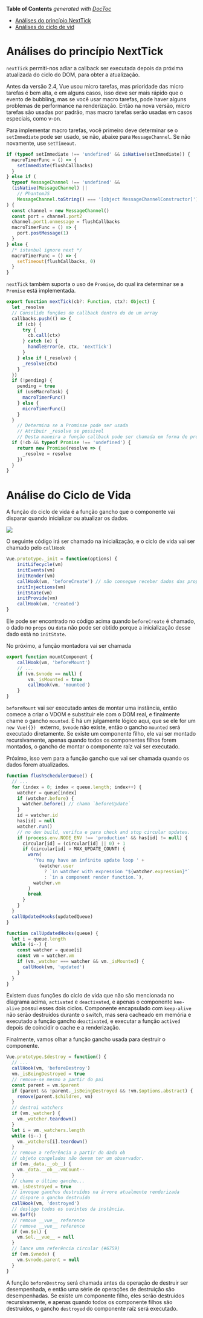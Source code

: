 <!-- START doctoc generated TOC please keep comment here to allow auto update -->
<!-- DON'T EDIT THIS SECTION, INSTEAD RE-RUN doctoc TO UPDATE -->
**Table of Contents**  *generated with [DocToc](https://github.com/thlorenz/doctoc)*

- [Análises do princípio NextTick](#nexttick-principle-analysis)
- [Análises do ciclo de vid](#lifecycle-analysis)

<!-- END doctoc generated TOC please keep comment here to allow auto update -->

# Análises do princípio NextTick

`nextTick` permiti-nos adiar a callback ser executada depois da próxima atualizada do ciclo do DOM, para obter a atualização.

Antes da versão 2.4, Vue usou micro tarefas, mas prioridade das micro tarefas é bem alta, e em alguns casos, isso deve ser mais rápido que o evento de bubbling, mas se você usar macro tarefas, pode haver alguns problemas de performance na renderização. Então na nova versão, micro tarefas são usadas por padrão, mas macro tarefas serão usadas em casos especiais, como v-on.

Para implementar macro tarefas, você primeiro deve determinar se o `setImmediate` pode ser usado, se não, abaixe para `MessageChannel`. Se não novamente, use `setTimeout`.

```js
if (typeof setImmediate !== 'undefined' && isNative(setImmediate)) {
  macroTimerFunc = () => {
    setImmediate(flushCallbacks)
  }
} else if (
  typeof MessageChannel !== 'undefined' &&
  (isNative(MessageChannel) ||
    // PhantomJS
    MessageChannel.toString() === '[object MessageChannelConstructor]')
) {
  const channel = new MessageChannel()
  const port = channel.port2
  channel.port1.onmessage = flushCallbacks
  macroTimerFunc = () => {
    port.postMessage(1)
  }
} else {
  /* istanbul ignore next */
  macroTimerFunc = () => {
    setTimeout(flushCallbacks, 0)
  }
}
```

`nextTick` também suporta o uso de `Promise`, do qual ira determinar se a `Promise` está implementada.

```js
export function nextTick(cb?: Function, ctx?: Object) {
  let _resolve
  // Consolide funções de callback dentro do de um array
  callbacks.push(() => {
    if (cb) {
      try {
        cb.call(ctx)
      } catch (e) {
        handleError(e, ctx, 'nextTick')
      }
    } else if (_resolve) {
      _resolve(ctx)
    }
  })
  if (!pending) {
    pending = true
    if (useMacroTask) {
      macroTimerFunc()
    } else {
      microTimerFunc()
    }
  }
    // Determina se a Promisse pode ser usada
    // Atribuir _resolve se possivel
    // Desta maneira a função callback pode ser chamada em forma de promise
  if (!cb && typeof Promise !== 'undefined') {
    return new Promise(resolve => {
      _resolve = resolve
    })
  }
}
```

# Análise do Ciclo de Vida

A função do ciclo de vida é a função gancho que o componente vai disparar quando inicializar ou atualizar os dados.

![](https://yck-1254263422.cos.ap-shanghai.myqcloud.com/blog/2019-06-01-042532.png)

O seguinte código irá ser chamado na inicialização, e o ciclo de vida vai ser chamado pelo `callHook`

```js
Vue.prototype._init = function(options) {
    initLifecycle(vm)
    initEvents(vm)
    initRender(vm)
    callHook(vm, 'beforeCreate') // não consegue receber dados das props
    initInjections(vm) 
    initState(vm)
    initProvide(vm)
    callHook(vm, 'created')
}
```

Ele pode ser encontrado no código acima quando `beforeCreate` é chamado, o dado no `props` ou `data` não pode ser obtido porque a inicialização desse dado está no `initState`.

No próximo, a função montadora vai ser chamada

```js
export function mountComponent {
    callHook(vm, 'beforeMount')
    // ...
    if (vm.$vnode == null) {
        vm._isMounted = true
        callHook(vm, 'mounted')
    }
}
```

`beforeMount` vai ser executado antes de montar uma instância, então comece a criar o VDOM e substituir ele com o DOM real, e finalmente chame o gancho `mounted`. E há um julgamente lógico aqui, que se ele for um `new Vue({}) ` externo, `$vnode` não existe, então o gancho `mounted` será executado diretamente. Se existe um componente filho, ele vai ser montado recursivamente, apenas quando todos os componentes filhos forem montados, o gancho de montar o componente raíz vai ser executado.

Próximo, isso vem para a função gancho que vai ser chamada quando os dados forem atualizados.

```js
function flushSchedulerQueue() {
  // ...
  for (index = 0; index < queue.length; index++) {
    watcher = queue[index]
    if (watcher.before) {
      watcher.before() // chama `beforeUpdate`
    }
    id = watcher.id
    has[id] = null
    watcher.run()
    // no dev build, verifca e para check and stop circular updates.
    if (process.env.NODE_ENV !== 'production' && has[id] != null) {
      circular[id] = (circular[id] || 0) + 1
      if (circular[id] > MAX_UPDATE_COUNT) {
        warn(
          'You may have an infinite update loop ' +
            (watcher.user
              ? `in watcher with expression "${watcher.expression}"`
              : `in a component render function.`),
          watcher.vm
        )
        break
      }
    }
  }
  callUpdatedHooks(updatedQueue)
}

function callUpdatedHooks(queue) {
  let i = queue.length
  while (i--) {
    const watcher = queue[i]
    const vm = watcher.vm
    if (vm._watcher === watcher && vm._isMounted) {
      callHook(vm, 'updated')
    }
  }
}
```

Existem duas funções do ciclo de vida que não são mencionada no diagrama acima, `activated` e `deactivated`, e apenas o componente `kee-alive` possui esses dois ciclos. Componente encapsulado com `keep-alive` não serão destruídos durante o switch, mas sera cacheado em memória e executado a função gancho `deactivated`, e executar a função `actived` depois de coincidir o cache e a renderização.

Finalmente, vamos olhar a função gancho usada para destruir o componente.

```js
Vue.prototype.$destroy = function() {
  // ...
  callHook(vm, 'beforeDestroy')
  vm._isBeingDestroyed = true
  // remove-se mesmo a partir do pai
  const parent = vm.$parent
  if (parent && !parent._isBeingDestroyed && !vm.$options.abstract) {
    remove(parent.$children, vm)
  }
  // destroi watchers
  if (vm._watcher) {
    vm._watcher.teardown()
  }
  let i = vm._watchers.length
  while (i--) {
    vm._watchers[i].teardown()
  }
  // remove a referência a partir do dado ob
  // objeto congelados não devem ter um observador.
  if (vm._data.__ob__) {
    vm._data.__ob__.vmCount--
  }
  // chame o último gancho...
  vm._isDestroyed = true
  // invoque ganchos destruídos na árvore atualmente renderizada
  // dispare o gancho destruído
  callHook(vm, 'destroyed')
  // desligo todos os ouvintes da instância.
  vm.$off()
  // remove __vue__ reference
  // remove __vue__ reference
  if (vm.$el) {
    vm.$el.__vue__ = null
  }
  // lance uma referência circular (#6759)
  if (vm.$vnode) {
    vm.$vnode.parent = null
  }
}
```

A função `beforeDestroy` será chamada antes da operação de destruir ser desempenhada, e então uma série de operações de destruição são desempenhadas. Se existe um componente filho, eles serão destruidos recursivamente, e apenas quando todos os componente filhos são destruídos, o gancho `destroyed` do componente raíz será executado.
